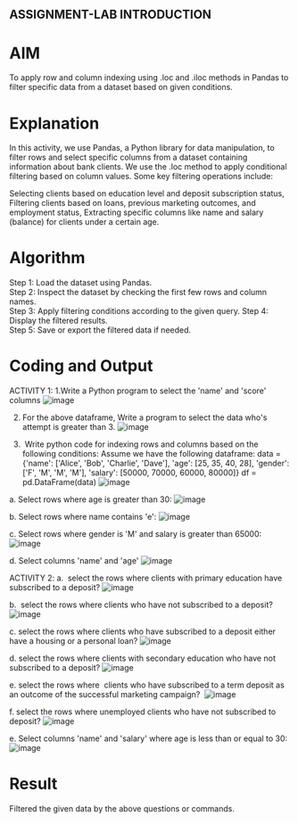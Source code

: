 ## ASSIGNMENT-LAB INTRODUCTION

# AIM
To apply row and column indexing using .loc and .iloc methods in Pandas to filter specific data from a dataset based on given conditions.

# Explanation
In this activity, we use Pandas, a Python library for data manipulation, to filter rows and select specific columns from a dataset containing information about bank clients.
We use the .loc method to apply conditional filtering based on column values. Some key filtering operations include:

 Selecting clients based on education level and deposit subscription status, Filtering clients based on loans, previous marketing outcomes, and employment status, Extracting specific columns like name and salary (balance) for clients under a certain age.


# Algorithm

Step 1: Load the dataset using Pandas.  
Step 2:  Inspect the dataset by checking the first few rows and column names.  
Step 3:  Apply filtering conditions according to the given query. 
Step 4:  Display the filtered results.  
Step 5:  Save or export the filtered data if needed.

# Coding and Output

ACTIVITY 1:
  1.Write a Python program to select the 'name' and 'score' columns 
  ![image](https://github.com/user-attachments/assets/fc599926-d76e-4769-9e08-00d578df83e1)

  2. For the above dataframe, Write a program to select the data who's attempt is greater than 3.
  ![image](https://github.com/user-attachments/assets/b508a601-0cab-4601-a975-9cd463c48413)

  3.  Write python code for indexing rows and columns based on the following conditions:
  Assume we have the following dataframe:
  data = {'name': ['Alice', 'Bob', 'Charlie', 'Dave'],
          'age': [25, 35, 40, 28],
          'gender': ['F', 'M', 'M', 'M'],
          'salary': [50000, 70000, 60000, 80000]}
  df = pd.DataFrame(data)
  ![image](https://github.com/user-attachments/assets/9c356454-e605-4be8-9150-4c256a5b8a68)


  a. Select rows where age is greater than 30:
  ![image](https://github.com/user-attachments/assets/912ff906-ec63-4d87-9531-eca1d42575a5)

  b. Select rows where name contains 'e':
  ![image](https://github.com/user-attachments/assets/4ab6e270-1fc6-4fda-b07a-32ef31fb9f0a)

  c. Select rows where gender is 'M' and salary is greater than 65000:
  ![image](https://github.com/user-attachments/assets/41055eec-d2c8-40b6-80f2-6f18353d48ff)

  d. Select columns 'name' and 'age'
  ![image](https://github.com/user-attachments/assets/5e93100d-225c-41dc-9e77-3905ddd8600e)

ACTIVITY 2:
 a.  select the rows where clients with primary education have subscribed to a deposit?
 ![image](https://github.com/user-attachments/assets/b7177133-3699-4cd3-98b3-80141dbee050)

 b.  select the rows where clients who have not subscribed to a deposit?
 ![image](https://github.com/user-attachments/assets/b695727d-dbcc-4823-89d7-f79df7992376)

 c. select the rows where clients who have subscribed to a deposit either have a housing or a personal loan?
 ![image](https://github.com/user-attachments/assets/1aa85a28-8451-4e29-be18-07bb1286d0ee)
 
 d. select the rows where clients with secondary education who have not subscribed to a deposit?
 ![image](https://github.com/user-attachments/assets/d5de4621-b4a1-4012-8526-085e73134252)

 e. select the rows where  clients who have subscribed to a term deposit as an outcome of the successful marketing campaign? 
 ![image](https://github.com/user-attachments/assets/eca7abec-894a-4617-a44a-e9607f6e884b)

 f. select the rows where unemployed clients who have not subscribed to deposit?
 ![image](https://github.com/user-attachments/assets/932e3083-f5b2-4a79-ac0a-be2a889bbff2)

 e. Select columns 'name' and 'salary' where age is less than or equal to 30:
 ![image](https://github.com/user-attachments/assets/449218b2-59b1-490c-a8eb-ec21831d1f67)

# Result
 Filtered the given data by the above questions or commands.






